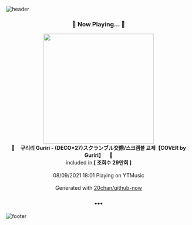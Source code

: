 ![header](https://capsule-render.vercel.app/api?type=wave&height=170&section=header&text=Hi.%20I'm%20SHIFT&fontColor=090707&fontAlignX=45&fontAlignY=65&fontSize=100)

<h3 align="center">🎵 Now Playing... 🎵</h3>
<p align="center">
  <a href="https://music.youtube.com/watch?v=S_-D6Tuy58A">
    <img width="300" src="https://i.ytimg.com/vi/S_-D6Tuy58A/sddefault.jpg?sqp=-oaymwEWCJADEOEBIAQqCghqEJQEGHgg6AJIWg&rs">
  </a>
  <br>
  🎵&nbsp&nbsp&nbsp <b>구리리 Guriri - (DECO*27)スクランブル交際/스크램블 교제【COVER by Guriri】</b> &nbsp&nbsp&nbsp🎵
  <br>
  included in <b>[ 조회수 29만회 ]</b>
  
  <br />
  <br />
  08/09/2021 18:01 Playing on YTMusic
  <br />
  <br />
  Generated with <a href="https://github.com/20chan/github-now">20chan/github-now</a>
</p>

<h3 align="center">•••</h3>

![footer](https://capsule-render.vercel.app/api?type=wave&height=150&section=footer)
